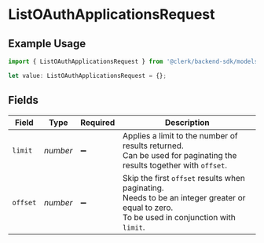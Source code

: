 # ListOAuthApplicationsRequest

## Example Usage

```typescript
import { ListOAuthApplicationsRequest } from '@clerk/backend-sdk/models/operations';

let value: ListOAuthApplicationsRequest = {};
```

## Fields

| Field    | Type     | Required           | Description                                                                                                                                       |
| -------- | -------- | ------------------ | ------------------------------------------------------------------------------------------------------------------------------------------------- |
| `limit`  | _number_ | :heavy_minus_sign: | Applies a limit to the number of results returned.<br/>Can be used for paginating the results together with `offset`.                             |
| `offset` | _number_ | :heavy_minus_sign: | Skip the first `offset` results when paginating.<br/>Needs to be an integer greater or equal to zero.<br/>To be used in conjunction with `limit`. |
